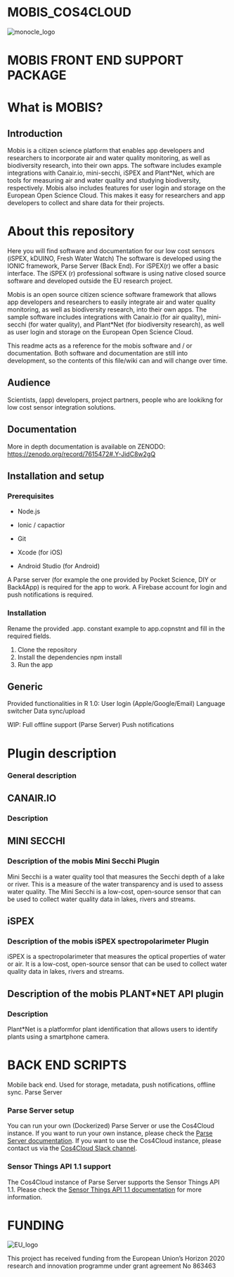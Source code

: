 # MOBIS_COS4CLOUD
![monocle_logo](https://cos4cloud-eosc.eu/wp-content/uploads/2020/07/logo-cos4cloud-middle.png)


# MOBIS FRONT END SUPPORT PACKAGE


# What is MOBIS?


## Introduction
Mobis is a citizen science platform that enables app developers and researchers to incorporate air and water quality monitoring, as well as biodiversity research, into their own apps. The software includes example integrations with Canair.io, mini-secchi, iSPEX and Plant*Net, which are tools for measuring air and water quality and studying biodiversity, respectively. 
Mobis also includes features for user login and storage on the European Open Science Cloud. This makes it easy for researchers and app developers to collect and share data for their projects.


# About this repository

Here you will find software and documentation for our low cost sensors (iSPEX, kDUINO, Fresh Water Watch)
The software is developed using the IONIC framework, Parse Server (Back End). 
For iSPEX(r) we offer a basic interface. The iSPEX (r) professional software is using native closed source software and developed outside the EU research project. 


Mobis is an open source citizen science software framework that allows app developers and researchers to easily integrate air and water quality monitoring, as well as biodiversity research, into their own apps. 
The sample software includes integrations with Canair.io (for air quality), mini-secchi (for water quality), and Plant*Net (for biodiversity research), as well as user login and storage on the European Open Science Cloud.

This readme acts as a reference for the mobis  software and / or documentation. Both software and documentation are still into development, so the contents of this file/wiki can and will change over time.


## Audience
Scientists,  (app) developers,  project partners, people who are lookikng for low cost sensor integration solutions.

## Documentation
More in depth documentation is available on ZENODO: https://zenodo.org/record/7615472#.Y-JidC8w2gQ

## Installation and setup
### Prerequisites
- Node.js
- Ionic / capactior

- Git
- Xcode (for iOS)
- Android Studio (for Android)

A Parse server (for example the one provided by Pocket Science, DIY or Back4App) is required for the app to work.
A Firebase account for login and push notifications is required.

### Installation

Rename the provided .app. constant example to app.copnstnt and fill in the required fields. 


1. Clone the repository
2. Install the dependencies 
	npm install
3. Run the app





## Generic
Provided functionalities in R 1.0: 
User login (Apple/Google/Email)
Language switcher
Data sync/upload

WIP:
Full offline support (Parse Server)
Push notifications

# Plugin description
### General description

## CANAIR.IO
### Description 

## MINI SECCHI
### Description of the mobis Mini Secchi Plugin
Mini Secchi is a water quality tool that measures the Secchi depth of a lake or river. This is a measure of the water transparency and is used to assess water quality. The Mini Secchi is a low-cost, open-source sensor that can be used to collect water quality data in lakes, rivers and streams.

## iSPEX
### Description of the mobis iSPEX spectropolarimeter Plugin

iSPEX is a spectropolarimeter that measures the optical properties of water or air. It is a low-cost, open-source sensor that can be used to collect water quality data in lakes, rivers and streams. 


##  Description of the mobis PLANT*NET API plugin
### Description 
Plant*Net is a platformfor plant identification
that allows users to identify plants using a smartphone camera.

# BACK END SCRIPTS

Mobile back end. Used for storage, metadata, push notifications, offline sync.
Parse Server 

### Parse Server setup
You can run your own (Dockerized) Parse Server or use the Cos4Cloud instance. 
If you want to run your own instance, please check the [Parse Server documentation](https://docs.parseplatform.org/parse-server/guide/). 
If you want to use the Cos4Cloud instance, please contact us via the [Cos4Cloud Slack channel](https://join.slack.com/t/cos4cloud/shared_invite/zt-8q3vzq1p-7b3hGdYk8jvRyRJd1Nn9gg). 


### Sensor Things API 1.1 support
The Cos4Cloud instance of Parse Server supports the Sensor Things API 1.1. 
Please check the [Sensor Things API 1.1 documentation](https://developers.sensorup.com/docs/#section/Introduction) for more information.

# FUNDING

![EU_logo](https://cos4cloud-eosc.eu/wp-content/uploads/2020/07/logo-eu.png)

This project has received funding from the European Union’s Horizon 2020 research and innovation programme under grant agreement No 863463



